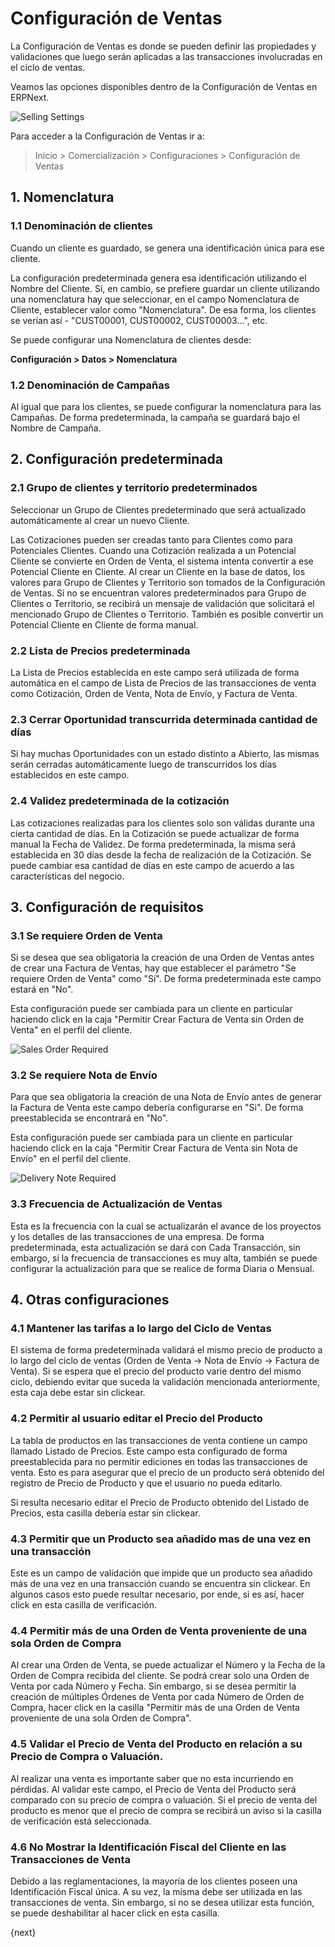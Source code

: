 # Configuración de Ventas

La Configuración de Ventas es donde se pueden definir las propiedades y validaciones que luego serán aplicadas a las transacciones involucradas en el ciclo de ventas.

Veamos las opciones disponibles dentro de la Configuración de Ventas en ERPNext.

<img class="screenshot" alt="Selling Settings" src="{{docs_base_url}}/assets/img/selling/selling-settings.png">

Para acceder a la Configuración de Ventas ir a:
> Inicio > Comercialización > Configuraciones > Configuración de Ventas

## 1. Nomenclatura
### 1.1 Denominación de clientes

Cuando un cliente es guardado, se genera una identificación única para ese cliente.

La configuración predeterminada genera esa identificación utilizando el Nombre del Cliente. Si, en cambio, se prefiere guardar un cliente utilizando una nomenclatura hay que seleccionar, en el campo Nomenclatura de Cliente, establecer valor como "Nomenclatura". De esa forma, los clientes se verían así - "CUST00001, CUST00002, CUST00003...", etc.

Se puede configurar una Nomenclatura de clientes desde:

**Configuración > Datos > Nomenclatura**

### 1.2 Denominación de Campañas

Al igual que para los clientes, se puede configurar la nomenclatura para las Campañas. De forma predeterminada, la campaña se guardará bajo el Nombre de Campaña. 

## 2. Configuración predeterminada
### 2.1 Grupo de clientes y territorio predeterminados

Seleccionar un Grupo de Clientes predeterminado que será actualizado automáticamente al crear un nuevo Cliente. 

Las Cotizaciones pueden ser creadas tanto para Clientes como para Potenciales Clientes. Cuando una Cotización realizada a un Potencial Cliente se convierte en Orden de Venta, el sistema intenta convertir a ese Potencial Cliente en Cliente. Al crear un Cliente en la base de datos, los valores para Grupo de Clientes y Territorio son tomados de la Configuración de Ventas. Si no se encuentran valores predeterminados para Grupo de Clientes o Territorio, se recibirá un mensaje de validación que solicitará el mencionado Grupo de Clientes o Territorio. También es posible convertir un Potencial Cliente en Cliente de forma manual. 

### 2.2 Lista de Precios predeterminada

La Lista de Precios establecida en este campo será utilizada de forma automática en el campo de Lista de Precios de las transacciones de venta como Cotización, Orden de Venta, Nota de Envío, y Factura de Venta. 

### 2.3 Cerrar Oportunidad transcurrida determinada cantidad de días

Si hay muchas Oportunidades con un estado distinto a Abierto, las mismas serán cerradas automáticamente luego de transcurridos los días establecidos en este campo.

### 2.4 Validez predeterminada de la cotización

Las cotizaciones realizadas para los clientes solo son válidas durante una cierta cantidad de días. En la Cotización se puede actualizar de forma manual la Fecha de Validez. De forma predeterminada, la misma será establecida en 30 días desde la fecha de realización de la Cotización. Se puede cambiar esa cantidad de días en este campo de acuerdo a las características del negocio. 

## 3. Configuración de requisitos
### 3.1 Se requiere Orden de Venta

Si se desea que sea obligatoria la creación de una Orden de Ventas antes de crear una Factura de Ventas, hay que establecer el parámetro "Se requiere Orden de Venta" como "Si". De forma predeterminada este campo estará en "No". 

Esta configuración puede ser cambiada para un cliente en particular haciendo click en la caja "Permitir Crear Factura de Venta sin Orden de Venta" en el perfil del cliente. 

<img alt="Sales Order Required" class="screenshot" src="{{docs_base_url}}/assets/img/selling/so-required.png">

### 3.2 Se requiere Nota de Envío

Para que sea obligatoria la creación de una Nota de Envío antes de generar la Factura de Venta este campo debería configurarse en "Si". De forma preestablecida se encontrará en "No". 

Esta configuración puede ser cambiada para un cliente en particular haciendo click en la caja "Permitir Crear Factura de Venta sin Nota de Envío" en el perfil del cliente.

<img alt="Delivery Note Required" class="screenshot" src="{{docs_base_url}}/assets/img/selling/dn-required.png">

### 3.3 Frecuencia de Actualización de Ventas
Esta es la frecuencia con la cual se actualizarán el avance de los proyectos y los detalles de las transacciones de una empresa. De forma predeterminada, esta actualización se dará con Cada Transacción, sin embargo, si la frecuencia de transacciones es muy alta, también se puede configurar la actualización para que se realice de forma Diaria o Mensual. 

## 4. Otras configuraciones
### 4.1 Mantener las tarifas a lo largo del Ciclo de Ventas

El sistema de forma predeterminada validará el mismo precio de producto a lo largo del ciclo de ventas (Orden de Venta -> Nota de Envío -> Factura de Venta). Si se espera que el precio del producto varie dentro del mismo ciclo, debiendo evitar que suceda la validación mencionada anteriormente, esta caja debe estar sin clickear. 

### 4.2 Permitir al usuario editar el Precio del Producto

La tabla de productos en las transacciones de venta contiene un campo llamado Listado de Precios. Este campo esta configurado de forma preestablecida para no permitir ediciones en todas las transacciones de venta. Esto es para asegurar que el precio de un producto será obtenido del registro de Precio de Producto y que el usuario no pueda editarlo. 

Si resulta necesario editar el Precio de Producto obtenido del Listado de Precios, esta casilla debería estar sin clickear.

### 4.3 Permitir que un Producto sea añadido mas de una vez en una transacción
Este es un campo de validación que impide que un producto sea añadido más de una vez en una transacción cuando se encuentra sin clickear. En algunos casos esto puede resultar necesario, por ende, si es así, hacer click en esta casilla de verificación. 

### 4.4 Permitir más de una Orden de Venta proveniente de una sola Orden de Compra 
Al crear una Orden de Venta, se puede actualizar el Número y la Fecha de la Orden de Compra recibida del cliente. Se podrá crear solo una Orden de Venta por cada Número y Fecha. Sin embargo, si se desea permitir la creación de múltiples Órdenes de Venta por cada Número de Orden de Compra, hacer click en la casilla "Permitir más de una Orden de Venta proveniente de una sola Orden de Compra". 

### 4.5 Validar el Precio de Venta del Producto en relación a su Precio de Compra o Valuación. 
Al realizar una venta es importante saber que no esta incurriendo en pérdidas. Al validar este campo, el Precio de Venta del Producto será comparado con su precio de compra o valuación. Si el precio de venta del producto es menor que el precio de compra se recibirá un aviso si la casilla de verificación está seleccionada.

### 4.6 No Mostrar la Identificación Fiscal del Cliente en las Transacciones de Venta
Debido a las reglamentaciones, la mayoría de los clientes poseen una Identificación Fiscal única. A su vez, la misma debe ser utilizada en las transacciones de venta. Sin embargo, si no se desea utilizar esta función, se puede deshabilitar al hacer click en esta casilla. 

{next}
